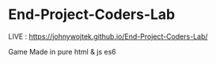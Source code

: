 # End-Project-Coders-Lab

LIVE : https://johnywojtek.github.io/End-Project-Coders-Lab/

Game Made in pure html & js es6
